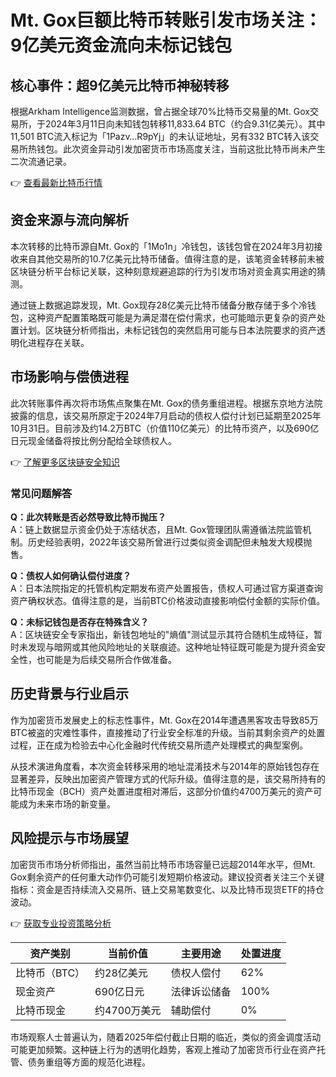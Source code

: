 # Mt. Gox巨额比特币转账引发市场关注：9亿美元资金流向未标记钱包

## 核心事件：超9亿美元比特币神秘转移

根据Arkham Intelligence监测数据，曾占据全球70%比特币交易量的Mt. Gox交易所，于2024年3月11日向未知钱包转移11,833.64 BTC（约合9.31亿美元）。其中11,501 BTC流入标记为「1Pazv…R9pYj」的未认证地址，另有332 BTC转入该交易所热钱包。此次资金异动引发加密货币市场高度关注，当前这批比特币尚未产生二次流通记录。

👉 [查看最新比特币行情](https://bit.ly/okx_welcome)

## 资金来源与流向解析

本次转移的比特币源自Mt. Gox的「1Mo1n」冷钱包，该钱包曾在2024年3月初接收来自其他交易所的10.7亿美元比特币储备。值得注意的是，该笔资金转移前未被区块链分析平台标记关联，这种刻意规避追踪的行为引发市场对资金真实用途的猜测。

通过链上数据追踪发现，Mt. Gox现存28亿美元比特币储备分散存储于多个冷钱包，这种资产配置策略既可能是为满足潜在偿付需求，也可能暗示更复杂的资产处置计划。区块链分析师指出，未标记钱包的突然启用可能与日本法院要求的资产透明化进程存在关联。

## 市场影响与偿债进程

此次转账事件再次将市场焦点聚集在Mt. Gox的债务重组进程。根据东京地方法院披露的信息，该交易所原定于2024年7月启动的债权人偿付计划已延期至2025年10月31日。目前涉及约14.2万BTC（价值110亿美元）的比特币资产，以及690亿日元现金储备将按比例分配给全球债权人。

👉 [了解更多区块链安全知识](https://bit.ly/okx_welcome)

### 常见问题解答

**Q：此次转账是否必然导致比特币抛压？**  
A：链上数据显示资金仍处于冻结状态，且Mt. Gox管理团队需遵循法院监管机制。历史经验表明，2022年该交易所曾进行过类似资金调配但未触发大规模抛售。

**Q：债权人如何确认偿付进度？**  
A：日本法院指定的托管机构定期发布资产处置报告，债权人可通过官方渠道查询资产确权状态。值得注意的是，当前BTC价格波动直接影响偿付金额的实际价值。

**Q：未标记钱包是否存在特殊含义？**  
A：区块链安全专家指出，新钱包地址的"熵值"测试显示其符合随机生成特征，暂时未发现与暗网或其他风险地址的关联痕迹。这种地址特征既可能是为提升资金安全性，也可能是为后续交易所合作做准备。

## 历史背景与行业启示

作为加密货币发展史上的标志性事件，Mt. Gox在2014年遭遇黑客攻击导致85万BTC被盗的灾难性事件，直接推动了行业安全标准的升级。当前其剩余资产的处置过程，正在成为检验去中心化金融时代传统交易所遗产处理模式的典型案例。

从技术演进角度看，本次资金转移采用的地址混淆技术与2014年的原始钱包存在显著差异，反映出加密资产管理方式的代际升级。值得注意的是，该交易所持有的比特币现金（BCH）资产处置进度相对滞后，这部分价值约4700万美元的资产可能成为未来市场的新变量。

## 风险提示与市场展望

加密货币市场分析师指出，虽然当前比特币市场容量已远超2014年水平，但Mt. Gox剩余资产的任何重大动作仍可能引发短期价格波动。建议投资者关注三个关键指标：资金是否持续流入交易所、链上交易笔数变化、以及比特币现货ETF的持仓波动。

👉 [获取专业投资策略分析](https://bit.ly/okx_welcome)

| 资产类别       | 当前价值       | 主要用途             | 处置进度 |
|----------------|----------------|----------------------|----------|
| 比特币（BTC）  | 约28亿美元     | 债权人偿付           | 62%      |
| 现金资产       | 690亿日元      | 法律诉讼储备         | 100%     |
| 比特币现金     | 约4700万美元   | 辅助偿付             | 0%       |

市场观察人士普遍认为，随着2025年偿付截止日期的临近，类似的资金调度活动可能更加频繁。这种链上行为的透明化趋势，客观上推动了加密货币行业在资产托管、债务重组等方面的规范化进程。